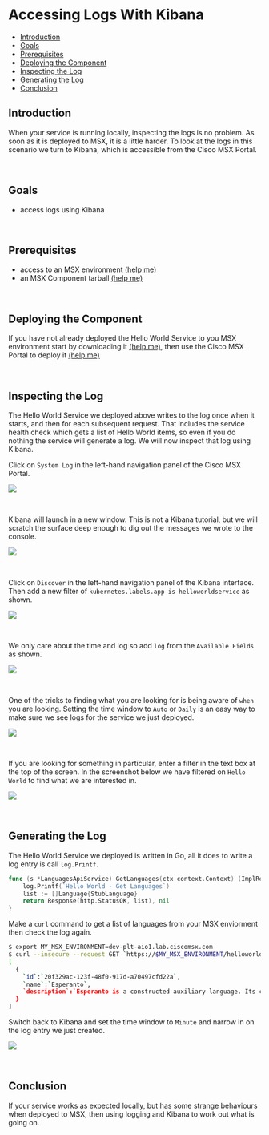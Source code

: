 # Accessing Logs With Kibana
* [Introduction](#introduction)
* [Goals](#goals)
* [Prerequisites](#prerequisites)
* [Deploying the Component](#deploying-the-component)
* [Inspecting the Log](#inspecting-the-log)
* [Generating the Log](#generating-the-log)
* [Conclusion](#conclusion)

## Introduction
When your service is running locally, inspecting the logs is no problem. As soon as it is deployed to MSX, it is a little harder. To look at the logs in this scenario we turn to Kibana, which is accessible from the Cisco MSX Portal.

<br>

## Goals
* access logs using Kibana

<br>

## Prerequisites
* access to an MSX environment [(help me)](../01-msx-developer-program-basics/02-getting-access-to-an-msx-environment.md)
* an MSX Component tarball [(help me)](artifacts/helloworldservice-1.0.0-component.tar.gz)

<br>

## Deploying the Component
If you have not already deployed the Hello World Service to you MSX environment start by downloading it [(help me)](artifacts/helloworldservice-1.0.0-component.tar.gz), then use the Cisco MSX Portal to deploy it [(help me)](../03-msx-component-manager/04-onboarding-and-deploying-components.md)

<br>

## Inspecting the Log
The Hello World Service we deployed above writes to the log once when it starts, and then for each subsequent request. That includes the service health check which gets a list of Hello World items, so even if you do nothing the service will generate a log. We will now inspect that log using Kibana.
 
Click on `System Log` in the left-hand navigation panel of the Cisco MSX Portal.

![](images/using-kibana-1.png)

<br>

Kibana will launch in a new window. This is not a Kibana tutorial, but we will scratch the surface deep enough to dig out the messages we wrote to the console. 

![](images/using-kibana-2.png)

<br>

Click on `Discover` in the left-hand navigation panel of the Kibana interface. Then add a new filter of `kubernetes.labels.app is helloworldservice` as shown.

![](images/using-kibana-3.png)

<br>

We only care about the time and log so add `log` from the `Available Fields` as shown.

![](images/using-kibana-4.png)

<br>

One of the tricks to finding what you are looking for is being aware of `when` you are looking. Setting the time window to `Auto` or `Daily` is an easy way to make sure we see logs for the service we just deployed.

![](images/using-kibana-5.png)

<br>

If you are looking for something in particular, enter a filter in the text box at the top of the screen. In the screenshot below we have filtered on `Hello World` to find what we are interested in.

![](images/using-kibana-6.png)

<br>

## Generating the Log
The Hello World Service we deployed is written in Go, all it does to write a log entry is call `log.Printf`.

```go
func (s *LanguagesApiService) GetLanguages(ctx context.Context) (ImplResponse, error) {
	log.Printf(`Hello World - Get Languages`)
	list := []Language{StubLanguage}
	return Response(http.StatusOK, list), nil
}
```

Make a `curl` command to get a list of languages from your MSX enviorment then check the log again.

```bash
$ export MY_MSX_ENVIRONMENT=dev-plt-aio1.lab.ciscomsx.com
$ curl --insecure --request GET `https://$MY_MSX_ENVIRONMENT/helloworld/api/v1/languages`
[
  {
    `id`:`20f329ac-123f-48f0-917d-a70497cfd22a`,
    `name`:`Esperanto`,
    `description`:`Esperanto is a constructed auxiliary language. Its creator was L. L. Zamenhof, a Polish eye doctor.`
  }
]
```

Switch back to Kibana and set the time window to `Minute` and narrow in on the log entry we just created. 

![](images/using-kibana-7.png)

<br>

## Conclusion
If your service works as expected locally, but has some strange behaviours when deployed to MSX, then using logging and Kibana to work out what is going on.